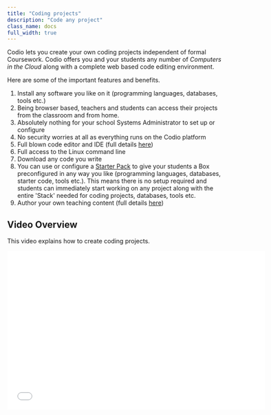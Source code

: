```yaml
---
title: "Coding projects"
description: "Code any project"
class_name: docs
full_width: true
---
```


Codio lets you create your own coding projects independent of formal Coursework. Codio offers you and your students any number of *Computers in the Cloud* along with a complete web based code editing environment. 

Here are some of the important features and benefits.

1. Install any software you like on it (programming languages, databases, tools etc.)
1. Being browser based, teachers and students can access their projects from the classroom and from home.
1. Absolutely nothing for your school Systems Administrator to set up or configure
1. No security worries at all as everything runs on the Codio platform
1. Full blown code editor and IDE (full details [here](/docs/ide/))
1. Full access to the Linux command line
1. Download any code you write
1. You can use or configure a [Starter Pack](/docs/teacher/special/packs/) to give your students a Box preconfigured in any way you like (programming languages, databases, starter code, tools etc.). This means there is no setup required and students can immediately start working on any project along with the entire 'Stack' needed for coding projects, databases, tools etc.
1. Author your own teaching content (full details [here](/docs/tuts/author))

## Video Overview
This video explains how to create coding projects.

<div class="video">
<div class="video-wrapper">
<iframe src="//player.vimeo.com/video/138398234" width="600" height="370" frameborder="0" webkitallowfullscreen mozallowflscreen allowfullscreen></iframe>
</div>
</div>